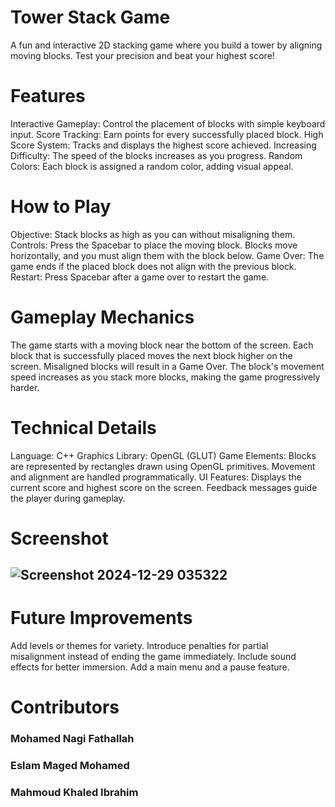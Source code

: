 # Tower Stack Game
A fun and interactive 2D stacking game where you build a tower by aligning moving blocks. Test your precision and beat your highest score!

# Features
Interactive Gameplay: Control the placement of blocks with simple keyboard input.
Score Tracking: Earn points for every successfully placed block.
High Score System: Tracks and displays the highest score achieved.
Increasing Difficulty: The speed of the blocks increases as you progress.
Random Colors: Each block is assigned a random color, adding visual appeal.
# How to Play
Objective: Stack blocks as high as you can without misaligning them.
Controls:
Press the Spacebar to place the moving block.
Blocks move horizontally, and you must align them with the block below.
Game Over:
The game ends if the placed block does not align with the previous block.
Restart:
Press Spacebar after a game over to restart the game.
# Gameplay Mechanics
The game starts with a moving block near the bottom of the screen.
Each block that is successfully placed moves the next block higher on the screen.
Misaligned blocks will result in a Game Over.
The block's movement speed increases as you stack more blocks, making the game progressively harder.
# Technical Details
Language: C++
Graphics Library: OpenGL (GLUT)
Game Elements:
Blocks are represented by rectangles drawn using OpenGL primitives.
Movement and alignment are handled programmatically.
UI Features:
Displays the current score and highest score on the screen.
Feedback messages guide the player during gameplay.
# Screenshot
## ![Screenshot 2024-12-29 035322](https://github.com/user-attachments/assets/8686a1ea-b722-4af8-8331-7b23781e4d34)

# Future Improvements
Add levels or themes for variety.
Introduce penalties for partial misalignment instead of ending the game immediately.
Include sound effects for better immersion.
Add a main menu and a pause feature.

# Contributors
### Mohamed Nagi Fathallah
### Eslam Maged Mohamed
### Mahmoud Khaled Ibrahim
